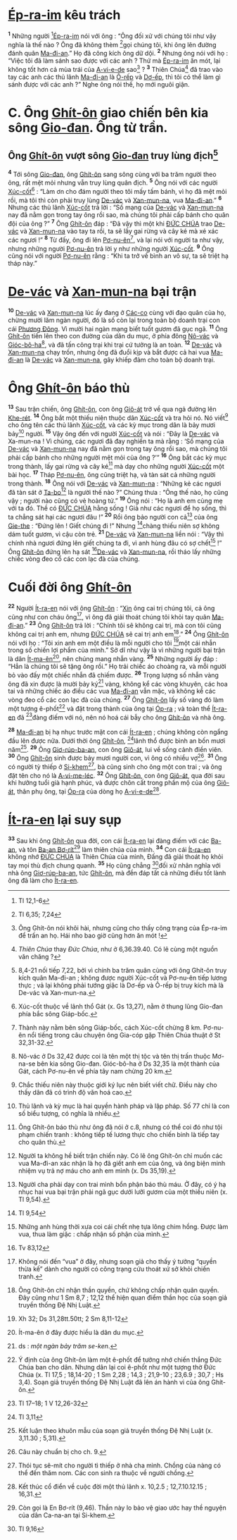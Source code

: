 # [Ép-ra-im]() kêu trách
<sup><b>1</b></sup> Những người [^1*][Ép-ra-im]() nói với ông : “Ông đối xử với chúng tôi như vậy nghĩa là thế nào ? Ông đã không thèm [^2*]gọi chúng tôi, khi ông lên đường đánh quân [Ma-đi-an]().” Họ đã công kích ông dữ dội. <sup><b>2</b></sup> Nhưng ông nói với họ : “Việc tôi đã làm sánh sao được với các anh ? Thứ mà [Ép-ra-im]() ăn mót, lại không tốt hơn cả mùa trái của [A-vi-e-de]() sao[^1] ? <sup><b>3</b></sup> Thiên Chúa[^2] đã trao vào tay các anh các thủ lãnh [Ma-đi-an]() là [Ô-rếp]() và [Dơ-ếp](), thì tôi có thể làm gì sánh được với các anh ?” Nghe ông nói thế, họ mới nguôi giận.


# C. Ông [Ghít-ôn]() giao chiến bên kia sông [Gio-đan](). Ông từ trần.

## Ông [Ghít-ôn]() vượt sông [Gio-đan]() truy lùng địch[^3]
<sup><b>4</b></sup> Tới sông [Gio-đan](), ông [Ghít-ôn]() sang sông cùng với ba trăm người theo ông, rất mệt mỏi nhưng vẫn truy lùng quân địch. <sup><b>5</b></sup> Ông nói với các người [Xúc-cốt]()[^4] : “Làm ơn cho đám người theo tôi mấy tấm bánh, vì họ đã mệt mỏi rồi, mà tôi thì còn phải truy lùng [De-vác]() và [Xan-mun-na](), vua [Ma-đi-an]().” <sup><b>6</b></sup> Nhưng các thủ lãnh [Xúc-cốt]() trả lời : “Số mạng của [De-vác]() và [Xan-mun-na]() nay đã nằm gọn trong tay ông rồi sao, mà chúng tôi phải cấp bánh cho quân đội của ông ?” <sup><b>7</b></sup> Ông [Ghít-ôn]() đáp : “Đã vậy thì một khi [ĐỨC CHÚA]() trao [De-vác]() và [Xan-mun-na]() vào tay ta rồi, ta sẽ lấy gai rừng và cây ké mà xé xác các ngươi !” <sup><b>8</b></sup> Từ đấy, ông đi lên [Pơ-nu-ên]()[^5], và lại nói với người ta như vậy, nhưng những người [Pơ-nu-ên]() trả lời y như những người [Xúc-cốt](). <sup><b>9</b></sup> Ông cũng nói với người [Pơ-nu-ên]() rằng : “Khi ta trở về bình an vô sự, ta sẽ triệt hạ tháp này.”


# [De-vác]() và [Xan-mun-na]() bại trận
<sup><b>10</b></sup> [De-vác]() và [Xan-mun-na]() lúc ấy đang ở [Các-co]() cùng với đạo quân của họ, chừng mười lăm ngàn người, đó là số còn lại trong toàn bộ doanh trại con cái [Phương Đông](). Vì mười hai ngàn mạng biết tuốt gươm đã gục ngã. <sup><b>11</b></sup> Ông [Ghít-ôn]() tiến lên theo con đường của dân du mục, ở phía đông [Nô-vác]() và [Gióc-bô-ha]()[^6], và đã tấn công trại khi trại cứ tưởng là an toàn. <sup><b>12</b></sup> [De-vác]() và [Xan-mun-na]() chạy trốn, nhưng ông đã đuổi kịp và bắt được cả hai vua [Ma-đi-an]() là [De-vác]() và [Xan-mun-na](), gây khiếp đảm cho toàn bộ doanh trại.


# Ông [Ghít-ôn]() báo thù
<sup><b>13</b></sup> Sau trận chiến, ông [Ghít-ôn](), con ông [Giô-át]() trở về qua ngả đường lên [Khe-rét](). <sup><b>14</b></sup> Ông bắt một thiếu niên thuộc dân [Xúc-cốt]() và tra hỏi nó. Nó viết[^7] cho ông tên các thủ lãnh [Xúc-cốt](), và các kỳ mục trong dân là bảy mươi bảy[^8] người. <sup><b>15</b></sup> Vậy ông đến với người [Xúc-cốt]() và nói : “Đây là [De-vác]() và Xa-mun-na ! Vì chúng, các ngươi đã đay nghiến ta mà rằng : ‘Số mạng của [De-vác]() và [Xan-mun-na]() nay đã nằm gọn trong tay ông rồi sao, mà chúng tôi phải cấp bánh cho những người mệt mỏi của ông ?’” <sup><b>16</b></sup> Ông bắt các kỳ mục trong thành, lấy gai rừng và cây ké[^9] mà dạy cho những người [Xúc-cốt]() một bài học. <sup><b>17</b></sup> Tháp [Pơ-nu-ên](), ông cũng triệt hạ, và tàn sát cả những người trong thành. <sup><b>18</b></sup> Ông nói với [De-vác]() và [Xan-mun-na]() : “Những kẻ các ngươi đã tàn sát ở [Ta-bo]()[^10] là người thế nào ?” Chúng thưa : “Ông thế nào, họ cũng vậy ; người nào cũng có vẻ hoàng tử.” <sup><b>19</b></sup> Ông nói : “Họ là anh em cùng mẹ với ta đó. Thề có [ĐỨC CHÚA]() hằng sống ! Giả như các ngươi để họ sống, thì ta chẳng sát hại các ngươi đâu !” <sup><b>20</b></sup> Rồi ông bảo người con cả[^11] của ông [Gie-the]() : “Đứng lên ! Giết chúng đi !” Nhưng [^3*]chàng thiếu niên sợ không dám tuốt gươm, vì cậu còn trẻ. <sup><b>21</b></sup> [De-vác]() và [Xan-mun-na]() liền nói : “Vậy thì chính nhà ngươi đứng lên giết chúng ta đi, vì anh hùng đâu có sợ chết[^12] !” Ông [Ghít-ôn]() đứng lên hạ sát [^4*][De-vác]() và [Xan-mun-na](), rồi tháo lấy những chiếc vòng đeo cổ các con lạc đà của chúng.


# Cuối đời ông [Ghít-ôn]()
<sup><b>22</b></sup> Người [Ít-ra-en]() nói với ông [Ghít-ôn]() : “[Xin]() ông cai trị chúng tôi, cả ông cũng như con cháu ông[^13], vì ông đã giải thoát chúng tôi khỏi tay quân [Ma-đi-an]().” <sup><b>23</b></sup> Ông [Ghít-ôn]() trả lời : “Chính tôi sẽ không cai trị, mà con tôi cũng không cai trị anh em, nhưng [ĐỨC CHÚA]() sẽ cai trị anh em[^14].” <sup><b>24</b></sup> Ông [Ghít-ôn]() nói với họ : “Tôi xin anh em một điều là mỗi người cho tôi [^5*]một cái nhẫn trong số chiến lợi phẩm của mình.” Sở dĩ như vậy là vì những người bại trận là dân [Ít-ma-ên]()[^15], nên chúng mang nhẫn vàng. <sup><b>25</b></sup> Những người ấy đáp : “Hẳn là chúng tôi sẽ tặng ông rồi.” Họ trải chiếc áo choàng ra, và mỗi người bỏ vào đấy một chiếc nhẫn đã chiếm được. <sup><b>26</b></sup> Trọng lượng số nhẫn vàng ông đã xin được là mười bảy ký[^16] vàng, không kể các vòng khuyên, các hoa tai và những chiếc áo điều các vua [Ma-đi-an]() vẫn mặc, và không kể các vòng đeo cổ các con lạc đà của chúng. <sup><b>27</b></sup> Ông [Ghít-ôn]() lấy số vàng đó làm một tượng ê-phốt[^17] và đặt trong thành của ông tại [Óp-ra]() ; và toàn thể [Ít-ra-en]() đã [^6*]đàng điếm với nó, nên nó hoá cái bẫy cho ông [Ghít-ôn]() và nhà ông.

<sup><b>28</b></sup> [Ma-đi-an]() bị hạ nhục trước mặt con cái [Ít-ra-en]() ; chúng không còn ngẩng đầu lên được nữa. Dưới thời ông [Ghít-ôn](), [^7*]lãnh thổ được bình an bốn mươi năm[^18]. <sup><b>29</b></sup> Ông [Giơ-rúp-ba-an](), con ông [Giô-át](), lui về sống cảnh điền viên. <sup><b>30</b></sup> Ông [Ghít-ôn]() sinh được bảy mươi người con, vì ông có nhiều vợ[^19]. <sup><b>31</b></sup> Ông có người tỳ thiếp ở [Si-khem]()[^20], bà cũng sinh cho ông một con trai ; và ông đặt tên cho nó là [A-vi-me-léc](). <sup><b>32</b></sup> Ông [Ghít-ôn](), con ông [Giô-át](), qua đời sau khi hưởng tuổi già hạnh phúc, và được chôn cất trong phần mộ của ông [Giô-át](), thân phụ ông, tại [Óp-ra]() của dòng họ [A-vi-e-de]()[^21].


# [Ít-ra-en]() lại suy sụp
<sup><b>33</b></sup> Sau khi ông [Ghít-ôn]() qua đời, con cái [Ít-ra-en]() lại đàng điếm với các [Ba-an](), và tôn [Ba-an Bơ-rít]()[^22] làm thiên chúa của mình. <sup><b>34</b></sup> Con cái [Ít-ra-en]() không nhớ [ĐỨC CHÚA]() là Thiên Chúa của mình, Đấng đã giải thoát họ khỏi tay mọi thù địch chung quanh. <sup><b>35</b></sup> Họ cũng chẳng [^8*]đối xử nhân nghĩa với nhà ông [Giơ-rúp-ba-an](), tức [Ghít-ôn](), mà đền đáp tất cả những điều tốt lành ông đã làm cho [Ít-ra-en]().

[^1]: Ông Ghít-ôn nói khôi hài, nhưng cũng cho thấy công trạng của Ép-ra-im để trấn an họ. Hái nho bao giờ cũng hơn ăn mót !
[^2]: *Thiên Chúa* thay *Đức Chúa*, như ở 6,36.39.40. Có lẽ cùng một nguồn văn chăng ?
[^3]: 8,4-21 nối tiếp 7,22, bởi vì chính ba trăm quân cùng với ông Ghít-ôn truy kích quân Ma-đi-an ; không được người Xúc-cốt và Pơ-nu-ên tiếp lương thực ; vả lại không phải tướng giặc là Dơ-ếp và Ô-rếp bị truy kích mà là De-vác và Xan-mun-na.
[^4]: Xúc-cốt thuộc về lãnh thổ Gát (x. Gs 13,27), nằm ở thung lũng Gio-đan phía bắc sông Giáp-bốc.
[^5]: Thành này nằm bên sông Giáp-bốc, cách Xúc-cốt chừng 8 km. Pơ-nu-ên nổi tiếng trong câu chuyện ông Gia-cóp gặp Thiên Chúa thuật ở St 32,31-32.
[^6]: Nô-vác ở Ds 32,42 được coi là tên một thị tộc và tên thị trấn thuộc Mơ-na-se bên kia sông Gio-đan. Gióc-bô-ha ở Ds 32,35 là một thành của Gát, cách Pơ-nu-ên về phía tây nam chừng 20 km.
[^7]: Chắc thiếu niên này thuộc giới ký lục nên biết viết chữ. Điều này cho thấy dân đã có trình độ văn hoá cao.
[^8]: Thủ lãnh và kỳ mục là hai quyền hành pháp và lập pháp. Số 77 chỉ là con số biểu tượng, có nghĩa là nhiều.
[^9]: Ông Ghít-ôn báo thù như ông đã nói ở c.8, nhưng có thể coi đó như tội phạm chiến tranh : không tiếp tế lương thực cho chiến binh là tiếp tay cho quân thù.
[^10]: Người ta không hề biết trận chiến này. Có lẽ ông Ghít-ôn chỉ muốn các vua Ma-đi-an xác nhận là họ đã giết anh em của ông, và ông biện minh nhiệm vụ trả nợ máu cho anh em mình (x. Ds 35,19).
[^11]: Người cha phải dạy con trai mình bổn phận báo thù máu. Ở đây, có ý hạ nhục hai vua bại trận phải ngã gục dưới lưỡi gươm của một thiếu niên (x. Tl 9,54).
[^12]: Những anh hùng thời xưa coi cái chết nhẹ tựa lông chim hồng. Được làm vua, thua làm giặc : chấp nhận số phận của mình.
[^13]: Không nói đến “vua” ở đây, nhưng soạn giả cho thấy ý tưởng “quyền thừa kế” dành cho người có công trạng cứu thoát xứ sở khỏi chiến tranh.
[^14]: Ông Ghít-ôn chỉ nhận thần quyền, chứ không chấp nhận quân quyền. Đây cũng như 1 Sm 8,7 ; 12,12 thể hiện quan điểm thần học của soạn giả truyền thống Đệ Nhị Luật.
[^15]: Ít-ma-ên ở đây được hiểu là dân du mục.
[^16]: ds : *một ngàn bảy trăm se-ken*.
[^17]: Ý định của ông Ghít-ôn làm một ê-phốt để tưởng nhớ chiến thắng Đức Chúa ban cho dân. Nhưng dân lại coi ê-phốt như một tượng thờ Đức Chúa (x. Tl 17,5 ; 18,14-20 ; 1 Sm 2,28 ; 14,3 ; 21,9-10 ; 23,6.9 ; 30,7 ; Hs 3,4). Soạn giả truyền thống Đệ Nhị Luật đã lên án hành vi của ông Ghít-ôn.
[^18]: Kết luận theo khuôn mẫu của soạn giả truyền thống Đệ Nhị Luật (x. 3,11.30 ; 5,31).
[^19]: Câu này chuẩn bị cho ch. 9.
[^20]: Thói tục sê-mít cho người tì thiếp ở nhà cha mình. Chồng của nàng có thể đến thăm nom. Các con sinh ra thuộc về người chồng.
[^21]: Kết thúc cổ điển về cuộc đời một thủ lãnh x. 10,2.5 ; 12,7.10.12.15 ; 16,31.
[^22]: Còn gọi là En Bơ-rít (9,46). Thần này lo bảo vệ giao ước hay thề nguyện của dân Ca-na-an tại Si-khem.
[^1*]: Tl 12,1-6
[^2*]: Tl 6,35; 7,24
[^3*]: Tl 9,54
[^4*]: Tv 83,12
[^5*]: Xh 32; Ds 31,28tt.50tt; 2 Sm 8,11-12
[^6*]: Tl 17–18; 1 V 12,26-32
[^7*]: Tl 3,11
[^8*]: Tl 9,16